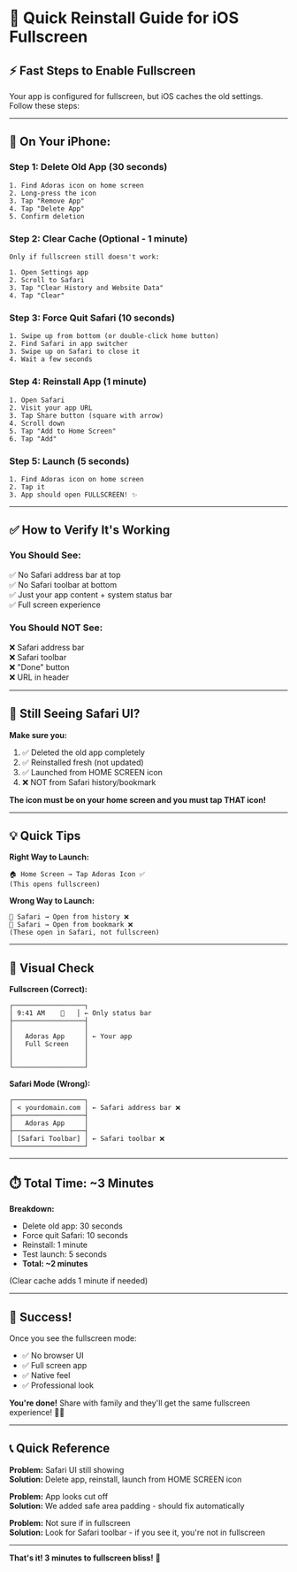 # 🔄 Quick Reinstall Guide for iOS Fullscreen

## ⚡ Fast Steps to Enable Fullscreen

Your app is configured for fullscreen, but iOS caches the old settings. Follow these steps:

---

## 📱 On Your iPhone:

### **Step 1: Delete Old App (30 seconds)**
```
1. Find Adoras icon on home screen
2. Long-press the icon
3. Tap "Remove App"
4. Tap "Delete App"
5. Confirm deletion
```

### **Step 2: Clear Cache (Optional - 1 minute)**
```
Only if fullscreen still doesn't work:

1. Open Settings app
2. Scroll to Safari
3. Tap "Clear History and Website Data"
4. Tap "Clear"
```

### **Step 3: Force Quit Safari (10 seconds)**
```
1. Swipe up from bottom (or double-click home button)
2. Find Safari in app switcher
3. Swipe up on Safari to close it
4. Wait a few seconds
```

### **Step 4: Reinstall App (1 minute)**
```
1. Open Safari
2. Visit your app URL
3. Tap Share button (square with arrow)
4. Scroll down
5. Tap "Add to Home Screen"
6. Tap "Add"
```

### **Step 5: Launch (5 seconds)**
```
1. Find Adoras icon on home screen
2. Tap it
3. App should open FULLSCREEN! ✨
```

---

## ✅ How to Verify It's Working

### **You Should See:**
✅ No Safari address bar at top  
✅ No Safari toolbar at bottom  
✅ Just your app content + system status bar  
✅ Full screen experience  

### **You Should NOT See:**
❌ Safari address bar  
❌ Safari toolbar  
❌ "Done" button  
❌ URL in header  

---

## 🚨 Still Seeing Safari UI?

**Make sure you:**
1. ✅ Deleted the old app completely
2. ✅ Reinstalled fresh (not updated)
3. ✅ Launched from HOME SCREEN icon
4. ❌ NOT from Safari history/bookmark

**The icon must be on your home screen and you must tap THAT icon!**

---

## 💡 Quick Tips

**Right Way to Launch:**
```
🏠 Home Screen → Tap Adoras Icon ✅
(This opens fullscreen)
```

**Wrong Way to Launch:**
```
🧭 Safari → Open from history ❌
🧭 Safari → Open from bookmark ❌
(These open in Safari, not fullscreen)
```

---

## 🎯 Visual Check

**Fullscreen (Correct):**
```
┌──────────────────┐
│ 9:41 AM    🔋   │ ← Only status bar
├──────────────────┤
│                  │
│   Adoras App     │ ← Your app
│   Full Screen    │
│                  │
│                  │
└──────────────────┘
```

**Safari Mode (Wrong):**
```
┌──────────────────┐
│ < yourdomain.com │ ← Safari address bar ❌
├──────────────────┤
│   Adoras App     │
├──────────────────┤
│ [Safari Toolbar] │ ← Safari toolbar ❌
└──────────────────┘
```

---

## ⏱️ Total Time: ~3 Minutes

**Breakdown:**
- Delete old app: 30 seconds
- Force quit Safari: 10 seconds
- Reinstall: 1 minute
- Test launch: 5 seconds
- **Total: ~2 minutes**

(Clear cache adds 1 minute if needed)

---

## 🎉 Success!

Once you see the fullscreen mode:
- ✅ No browser UI
- ✅ Full screen app
- ✅ Native feel
- ✅ Professional look

**You're done!** Share with family and they'll get the same fullscreen experience! 📱✨

---

## 📞 Quick Reference

**Problem:** Safari UI still showing  
**Solution:** Delete app, reinstall, launch from HOME SCREEN icon

**Problem:** App looks cut off  
**Solution:** We added safe area padding - should fix automatically

**Problem:** Not sure if in fullscreen  
**Solution:** Look for Safari toolbar - if you see it, you're not in fullscreen

---

**That's it! 3 minutes to fullscreen bliss!** 🚀
